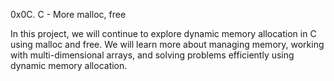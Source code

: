 0x0C. C - More malloc, free

In this project, we will continue to explore dynamic memory allocation in C using malloc and free.
We will learn more about managing memory, working with multi-dimensional arrays,
and solving problems efficiently using dynamic memory allocation.
